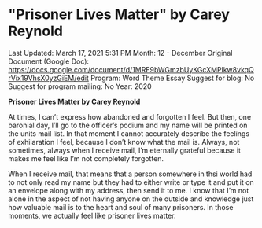 # "Prisoner Lives Matter" by Carey Reynold

Last Updated: March 17, 2021 5:31 PM
Month: 12 - December
Original Document (Google Doc): https://docs.google.com/document/d/1MRF9bWGmzbUyKGcXMPlkw8vkqQrVix19VhsX0yzGiEM/edit
Program: Word Theme Essay
Suggest for blog: No
Suggest for program mailing: No
Year: 2020

**Prisoner Lives Matter by Carey Reynold**

At times, I can’t express how abandoned and forgotten I feel. But then, one baronial day, I’ll go to the officer’s podium and my name will be printed on the units mail list. In that moment I cannot accurately describe the feelings of exhilaration I feel, because I don’t know what the mail is. Always, not sometimes, always when I receive mail, I’m eternally grateful because it makes me feel like I’m not completely forgotten.

When I receive mail, that means that a person somewhere in thsi world had to not only read my name but they had to either write or type it and put it on an envelope along with my address, then send it to me. I know that I’m not alone in the aspect of not having anyone on the outside and knowledge just how valuable mail is to the heart and soul of many prisoners. In those moments, we actually feel like prisoner lives matter.